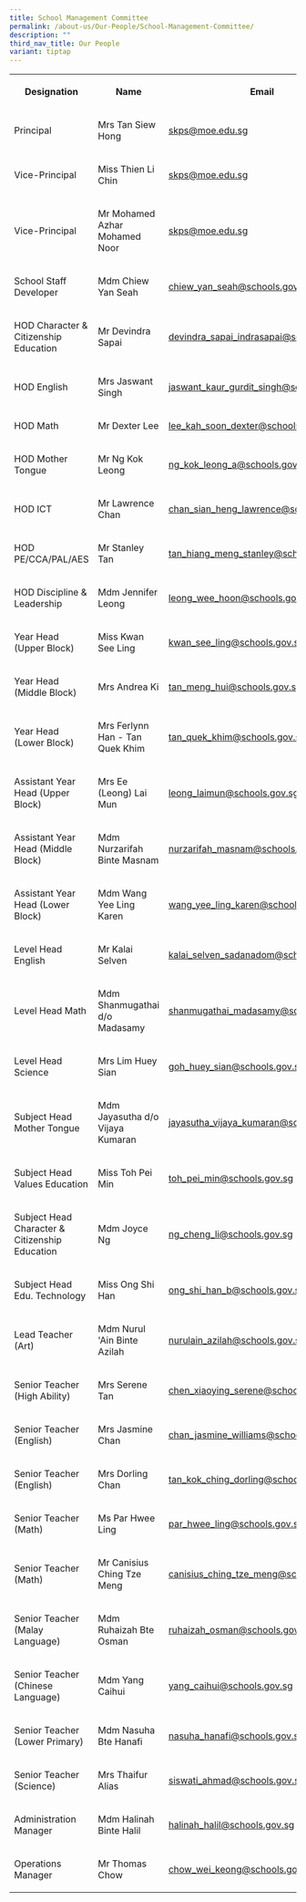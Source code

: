 ```yaml
---
title: School Management Committee
permalink: /about-us/Our-People/School-Management-Committee/
description: ""
third_nav_title: Our People
variant: tiptap
---
```

<table><tbody><tr><th rowspan="1" colspan="1"><p>Designation</p></th><th rowspan="1" colspan="1"><p>Name</p></th><th rowspan="1" colspan="1"><p>Email</p></th></tr><tr><td rowspan="1" colspan="1"><p>Principal</p></td><td rowspan="1" colspan="1"><p>Mrs Tan Siew Hong</p></td><td rowspan="1" colspan="1"><p><a href="mailto:admin_skps@moe.edu.sg" rel="noopener noreferrer nofollow" target="_blank">skps@moe.edu.sg</a></p></td></tr><tr><td rowspan="1" colspan="1"><p>Vice-Principal</p></td><td rowspan="1" colspan="1"><p>Miss Thien Li Chin</p></td><td rowspan="1" colspan="1"><p><a href="mailto:admin_skps@moe.edu.sg" rel="noopener noreferrer nofollow" target="_blank">skps@moe.edu.sg</a></p></td></tr><tr><td rowspan="1" colspan="1"><p>Vice-Principal</p></td><td rowspan="1" colspan="1"><p>Mr Mohamed Azhar Mohamed Noor</p></td><td rowspan="1" colspan="1"><p><a href="mailto:admin_skps@moe.edu.sg" rel="noopener noreferrer nofollow" target="_blank">skps@moe.edu.sg</a></p></td></tr><tr><td rowspan="1" colspan="1"><p>School Staff Developer</p></td><td rowspan="1" colspan="1"><p>Mdm Chiew Yan Seah</p></td><td rowspan="1" colspan="1"><p><a href="mailto:chiew_yan_seah@schools.gov.sg" rel="noopener noreferrer nofollow" target="_blank">chiew_yan_seah@schools.gov.sg</a></p></td></tr><tr><td rowspan="1" colspan="1"><p>HOD Character &amp; Citizenship Education</p></td><td rowspan="1" colspan="1"><p>Mr Devindra Sapai</p></td><td rowspan="1" colspan="1"><p><a href="mailto:devindra_sapai_indrasapai@schools.gov.sg" rel="noopener noreferrer nofollow" target="_blank">devindra_sapai_indrasapai@schools.gov.sg</a></p></td></tr><tr><td rowspan="1" colspan="1"><p>HOD English</p></td><td rowspan="1" colspan="1"><p>Mrs Jaswant Singh</p></td><td rowspan="1" colspan="1"><p><a href="mailto:jaswant_kaur_gurdit_singh@schools.gov.sg" rel="noopener noreferrer nofollow" target="_blank">jaswant_kaur_gurdit_singh@schools.gov.sg</a></p></td></tr><tr><td rowspan="1" colspan="1"><p>HOD Math</p></td><td rowspan="1" colspan="1"><p>Mr Dexter Lee</p></td><td rowspan="1" colspan="1"><p><a href="mailto:lee_kah_soon_dexter@schools.gov.sg" rel="noopener noreferrer nofollow" target="_blank">lee_kah_soon_dexter@schools.gov.sg</a></p></td></tr><tr><td rowspan="1" colspan="1"><p>HOD Mother Tongue</p></td><td rowspan="1" colspan="1"><p>Mr Ng Kok Leong</p></td><td rowspan="1" colspan="1"><p><a href="mailto:ng_kok_leong_a@schools.gov.sg" rel="noopener noreferrer nofollow" target="_blank">ng_kok_leong_a@schools.gov.sg</a></p></td></tr><tr><td rowspan="1" colspan="1"><p>HOD ICT</p></td><td rowspan="1" colspan="1"><p>Mr Lawrence Chan</p></td><td rowspan="1" colspan="1"><p><a href="mailto:chan_sian_heng_lawrence@schools.gov.sg" rel="noopener noreferrer nofollow" target="_blank">chan_sian_heng_lawrence@schools.gov.sg</a></p></td></tr><tr><td rowspan="1" colspan="1"><p>HOD PE/CCA/PAL/AES</p></td><td rowspan="1" colspan="1"><p>Mr Stanley Tan</p></td><td rowspan="1" colspan="1"><p><a href="mailto:tan_hiang_meng_stanley@schools.gov.sg" rel="noopener noreferrer nofollow" target="_blank">tan_hiang_meng_stanley@schools.gov.sg</a></p></td></tr><tr><td rowspan="1" colspan="1"><p>HOD Discipline &amp; Leadership</p></td><td rowspan="1" colspan="1"><p>Mdm Jennifer Leong</p></td><td rowspan="1" colspan="1"><p><a href="mailto:leong_wee_hoon@schools.gov.sg" rel="noopener noreferrer nofollow" target="_blank">leong_wee_hoon@schools.gov.sg</a></p></td></tr><tr><td rowspan="1" colspan="1"><p>Year Head (Upper Block)</p></td><td rowspan="1" colspan="1"><p>Miss Kwan See Ling</p></td><td rowspan="1" colspan="1"><p><a href="mailto:kwan_see_ling@schools.gov.sg" rel="noopener noreferrer nofollow" target="_blank">kwan_see_ling@schools.gov.sg</a></p></td></tr><tr><td rowspan="1" colspan="1"><p>Year Head (Middle Block)</p></td><td rowspan="1" colspan="1"><p>Mrs Andrea Ki</p></td><td rowspan="1" colspan="1"><p><a href="mailto:tan_meng_hui@schools.gov.sg" rel="noopener noreferrer nofollow" target="_blank">tan_meng_hui@schools.gov.sg</a></p></td></tr><tr><td rowspan="1" colspan="1"><p>Year Head (Lower Block)</p></td><td rowspan="1" colspan="1"><p>Mrs Ferlynn Han - Tan Quek Khim</p></td><td rowspan="1" colspan="1"><p><a href="mailto:tan_quek_khim@schools.gov.sg" rel="noopener noreferrer nofollow" target="_blank">tan_quek_khim@schools.gov.sg</a></p></td></tr><tr><td rowspan="1" colspan="1"><p>Assistant Year Head (Upper Block)</p></td><td rowspan="1" colspan="1"><p>Mrs Ee (Leong) Lai Mun</p></td><td rowspan="1" colspan="1"><p><a href="mailto:leong_laimun@schools.gov.sg" rel="noopener noreferrer nofollow" target="_blank">leong_laimun@schools.gov.sg</a></p></td></tr><tr><td rowspan="1" colspan="1"><p>Assistant Year Head (Middle Block)</p></td><td rowspan="1" colspan="1"><p>Mdm Nurzarifah Binte Masnam</p></td><td rowspan="1" colspan="1"><p><a href="mailto:nurzarifah_masnam@schools.gov.sg" rel="noopener noreferrer nofollow" target="_blank">nurzarifah_masnam@schools.gov.sg</a></p></td></tr><tr><td rowspan="1" colspan="1"><p>Assistant Year Head (Lower Block)</p></td><td rowspan="1" colspan="1"><p>Mdm Wang Yee Ling Karen</p></td><td rowspan="1" colspan="1"><p><a href="mailto:wang_yee_ling_karen@schools.gov.sg" rel="noopener noreferrer nofollow" target="_blank">wang_yee_ling_karen@schools.gov.sg</a></p></td></tr><tr><td rowspan="1" colspan="1"><p>Level Head English</p></td><td rowspan="1" colspan="1"><p>Mr Kalai Selven</p></td><td rowspan="1" colspan="1"><p><a href="mailto:kalai_selven_sadanadom@schools.gov.sg" rel="noopener noreferrer nofollow" target="_blank">kalai_selven_sadanadom@schools.gov.sg</a></p></td></tr><tr><td rowspan="1" colspan="1"><p>Level Head Math</p></td><td rowspan="1" colspan="1"><p>Mdm Shanmugathai d/o Madasamy</p></td><td rowspan="1" colspan="1"><p><a href="mailto:shanmugathai_madasamy@schools.gov.sg" rel="noopener noreferrer nofollow" target="_blank">shanmugathai_madasamy@schools.gov.sg</a></p></td></tr><tr><td rowspan="1" colspan="1"><p>Level Head Science</p></td><td rowspan="1" colspan="1"><p>Mrs Lim Huey Sian</p></td><td rowspan="1" colspan="1"><p><a href="mailto:goh_huey_sian@schools.gov.sg" rel="noopener noreferrer nofollow" target="_blank">goh_huey_sian@schools.gov.sg</a></p></td></tr><tr><td rowspan="1" colspan="1"><p>Subject Head Mother Tongue</p></td><td rowspan="1" colspan="1"><p>Mdm Jayasutha d/o Vijaya Kumaran</p></td><td rowspan="1" colspan="1"><p><a href="mailto:jayasutha_vijaya_kumaran@schools.gov.sg" rel="noopener noreferrer nofollow" target="_blank">jayasutha_vijaya_kumaran@schools.gov.sg</a></p></td></tr><tr><td rowspan="1" colspan="1"><p>Subject Head Values Education</p></td><td rowspan="1" colspan="1"><p>Miss Toh Pei Min</p></td><td rowspan="1" colspan="1"><p><a href="mailto:toh_pei_min@schools.gov.sg" rel="noopener noreferrer nofollow" target="_blank">toh_pei_min@schools.gov.sg</a></p></td></tr><tr><td rowspan="1" colspan="1"><p>Subject Head Character &amp; Citizenship Education</p></td><td rowspan="1" colspan="1"><p>Mdm Joyce Ng</p></td><td rowspan="1" colspan="1"><p><a href="mailto:ng_cheng_li@schools.gov.sg" rel="noopener noreferrer nofollow" target="_blank">ng_cheng_li@schools.gov.sg</a></p></td></tr><tr><td rowspan="1" colspan="1"><p>Subject Head Edu. Technology</p></td><td rowspan="1" colspan="1"><p>Miss Ong Shi Han</p></td><td rowspan="1" colspan="1"><p><a href="mailto:ong_shi_han_b@schools.gov.sg%C2%A0" rel="noopener noreferrer nofollow" target="_blank">ong_shi_han_b@schools.gov.sg</a></p></td></tr><tr><td rowspan="1" colspan="1"><p>Lead Teacher (Art)</p></td><td rowspan="1" colspan="1"><p>Mdm Nurul 'Ain Binte Azilah</p></td><td rowspan="1" colspan="1"><p><a href="mailto:nurulain_azilah@schools.gov.sg" rel="noopener noreferrer nofollow" target="_blank">nurulain_azilah@schools.gov.sg</a></p></td></tr><tr><td rowspan="1" colspan="1"><p>Senior Teacher (High Ability)</p></td><td rowspan="1" colspan="1"><p>Mrs Serene Tan</p></td><td rowspan="1" colspan="1"><p><a href="mailto:chen_xiaoying_serene@schools.gov.sg" rel="noopener noreferrer nofollow" target="_blank">chen_xiaoying_serene@schools.gov.sg</a></p></td></tr><tr><td rowspan="1" colspan="1"><p>Senior Teacher (English)</p></td><td rowspan="1" colspan="1"><p>Mrs Jasmine Chan</p></td><td rowspan="1" colspan="1"><p><a href="mailto:chan_jasmine_williams@schools.gov.sg" rel="noopener noreferrer nofollow" target="_blank">chan_jasmine_williams@schools.gov.sg</a></p></td></tr><tr><td rowspan="1" colspan="1"><p>Senior Teacher (English)</p></td><td rowspan="1" colspan="1"><p>Mrs Dorling Chan</p></td><td rowspan="1" colspan="1"><p><a href="mailto:tan_kok_ching_dorling@schools.gov.sg" rel="noopener noreferrer nofollow" target="_blank">tan_kok_ching_dorling@schools.gov.sg</a></p></td></tr><tr><td rowspan="1" colspan="1"><p>Senior Teacher (Math)</p></td><td rowspan="1" colspan="1"><p>Ms Par Hwee Ling</p></td><td rowspan="1" colspan="1"><p><a href="mailto:par_hwee_ling@schools.gov.sg" rel="noopener noreferrer nofollow" target="_blank">par_hwee_ling@schools.gov.sg</a></p></td></tr><tr><td rowspan="1" colspan="1"><p>Senior Teacher (Math)</p></td><td rowspan="1" colspan="1"><p>Mr Canisius Ching Tze Meng</p></td><td rowspan="1" colspan="1"><p><a href="mailto:canisius_ching_tze_meng@schools.gov.sg" rel="noopener noreferrer nofollow" target="_blank">canisius_ching_tze_meng@schools.gov.sg</a></p></td></tr><tr><td rowspan="1" colspan="1"><p>Senior Teacher (Malay Language)</p></td><td rowspan="1" colspan="1"><p>Mdm Ruhaizah Bte Osman</p></td><td rowspan="1" colspan="1"><p><a href="mailto:ruhaizah_osman@schools.gov.sg" rel="noopener noreferrer nofollow" target="_blank">ruhaizah_osman@schools.gov.sg</a></p></td></tr><tr><td rowspan="1" colspan="1"><p>Senior Teacher (Chinese Language)</p></td><td rowspan="1" colspan="1"><p>Mdm Yang Caihui</p></td><td rowspan="1" colspan="1"><p><a href="mailto:yang_caihui@schools.gov.sg" rel="noopener noreferrer nofollow" target="_blank">yang_caihui@schools.gov.sg</a></p></td></tr><tr><td rowspan="1" colspan="1"><p>Senior Teacher (Lower Primary)</p></td><td rowspan="1" colspan="1"><p>Mdm Nasuha Bte Hanafi</p></td><td rowspan="1" colspan="1"><p><a href="mailto:nasuha_hanafi@schools.gov.sg" rel="noopener noreferrer nofollow" target="_blank">nasuha_hanafi@schools.gov.sg</a></p></td></tr><tr><td rowspan="1" colspan="1"><p>Senior Teacher (Science)</p></td><td rowspan="1" colspan="1"><p>Mrs Thaifur Alias</p></td><td rowspan="1" colspan="1"><p><a href="mailto:siswati_ahmad@schools.gov.sg" rel="noopener noreferrer nofollow" target="_blank">siswati_ahmad@schools.gov.sg</a></p></td></tr><tr><td rowspan="1" colspan="1"><p>Administration Manager</p></td><td rowspan="1" colspan="1"><p>Mdm Halinah Binte Halil</p></td><td rowspan="1" colspan="1"><p><a href="mailto:halinah_halil@schools.gov.sg" rel="noopener noreferrer nofollow" target="_blank">halinah_halil@schools.gov.sg</a></p></td></tr><tr><td rowspan="1" colspan="1"><p>Operations Manager</p></td><td rowspan="1" colspan="1"><p>Mr Thomas Chow</p></td><td rowspan="1" colspan="1"><p><a href="mailto:chow_wei_keong@schools.gov.sg" rel="noopener noreferrer nofollow" target="_blank">chow_wei_keong@schools.gov.sg</a></p></td></tr></tbody></table><p></p>